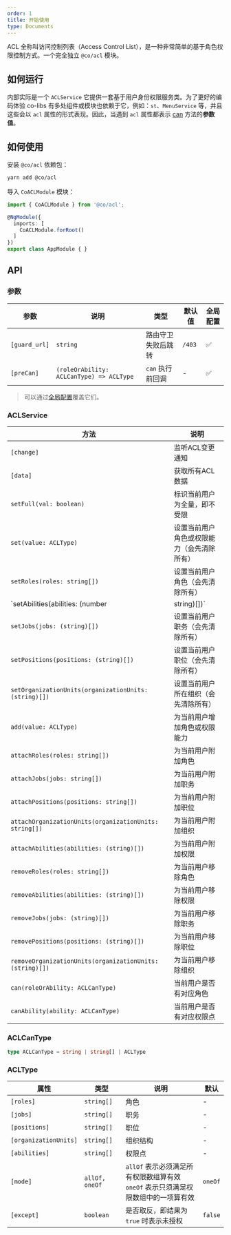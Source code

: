 ```yaml
---
order: 1
title: 开始使用
type: Documents
---
```


ACL 全称叫访问控制列表（Access Control List），是一种非常简单的基于角色权限控制方式。一个完全独立 `@co/acl` 模块。

## 如何运行

内部实际是一个 `ACLService` 它提供一套基于用户身份权限服务类。为了更好的编码体验 co-libs 有多处组件或模块也依赖于它，例如：`st`、`MenuService` 等，并且这些会以 `acl` 属性的形式表现。因此，当遇到 `acl` 属性都表示 [can](#ACLCanType) 方法的**参数值**。

## 如何使用

安装 `@co/acl` 依赖包：

```bash
yarn add @co/acl
```

导入 `CoACLModule` 模块：

```typescript
import { CoACLModule } from '@co/acl';

@NgModule({
  imports: [
    CoACLModule.forRoot()
  ]
})
export class AppModule { }
```

## API

### 参数

| 参数 | 说明 | 类型 | 默认值 | 全局配置 |
|----|----|----|-----|------|
| `[guard_url]` | `string` | 路由守卫失败后跳转 | `/403` | ✅ |
| `[preCan]` | `(roleOrAbility: ACLCanType) => ACLType` | `can` 执行前回调 | - | ✅ |

> 可以通过[全局配置](/docs/global-config)覆盖它们。

### ACLService

| 方法 | 说明 |
|----|----|
| `[change]` | 监听ACL变更通知 |
| `[data]` | 获取所有ACL数据 |
| `setFull(val: boolean)` | 标识当前用户为全量，即不受限 |
| `set(value: ACLType)` | 设置当前用户角色或权限能力（会先清除所有） |
| `setRoles(roles: string[])` | 设置当前用户角色（会先清除所有） |
| `setAbilities(abilities: (number | string)[])` | 设置当前用户权限能力（会先清除所有） |
| `setJobs(jobs: (string)[])` | 设置当前用户职务（会先清除所有） |
| `setPositions(positions: (string)[])` | 设置当前用户职位（会先清除所有） |
| `setOrganizationUnits(organizationUnits: (string)[])` | 设置当前用户所在组织（会先清除所有） |
| `add(value: ACLType)` | 为当前用户增加角色或权限能力 |
| `attachRoles(roles: string[])` | 为当前用户附加角色 |
| `attachJobs(jobs: string[])` | 为当前用户附加职务 |
| `attachPositions(positions: string[])` | 为当前用户附加职位 |
| `attachOrganizationUnits(organizationUnits: string[])` | 为当前用户附加组织 |
| `attachAbilities(abilities: (string)[])` | 为当前用户附加权限 |
| `removeRoles(roles: string[])` | 为当前用户移除角色 |
| `removeAbilities(abilities: (string)[])` | 为当前用户移除权限 |
| `removeJobs(jobs: (string)[])` | 为当前用户移除职务 |
| `removePositions(positions: (string)[])` | 为当前用户移除职位 |
| `removeOrganizationUnits(organizationUnits: (string)[])` | 为当前用户移除组织 |
| `can(roleOrAbility: ACLCanType)` | 当前用户是否有对应角色 |
| `canAbility(ability: ACLCanType)` | 当前用户是否有对应权限点 |

### ACLCanType

```ts
type ACLCanType = string | string[] | ACLType
```

### ACLType

| 属性 | 类型 | 说明 | 默认 |
|----|----|----|----|
| `[roles]` | `string[]` | 角色 | - |
| `[jobs]` | `string[]` | 职务 | - |
| `[positions]` | `string[]` | 职位 | - |
| `[organizationUnits]` | `string[]` | 组织结构 | - |
| `[abilities]` | `string[]` | 权限点 | - |
| `[mode]` | `allOf, oneOf` | `allOf` 表示必须满足所有权限数组算有效<br>`oneOf` 表示只须满足权限数组中的一项算有效 | `oneOf` |
| `[except]` | `boolean` | 是否取反，即结果为 `true` 时表示未授权 | `false` |
